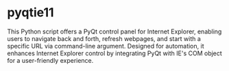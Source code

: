 # pyqtie11
This Python script offers a PyQt control panel for Internet Explorer, enabling users to navigate back and forth, refresh webpages, and start with a specific URL via command-line argument. Designed for automation, it enhances Internet Explorer control by integrating PyQt with IE's COM object for a user-friendly experience.
